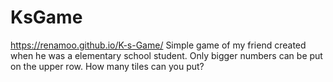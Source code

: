 # KsGame
https://renamoo.github.io/K-s-Game/
Simple game of my friend created when he was a elementary school student.
Only bigger numbers can be put on the upper row.
How many tiles can you put?
